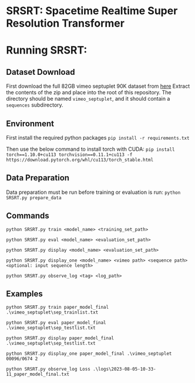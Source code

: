 # SRSRT: Spacetime Realtime Super Resolution Transformer

# Running SRSRT:

## Dataset Download
First download the full 82GB vimeo septuplet 90K dataset from [here](http://toflow.csail.mit.edu/)
Extract the contents of the zip and place into the root of this repository. The directory should be named `vimeo_septuplet`, and it should contain a `sequences` subdirectory. 

## Environment
First install the required python packages
`pip install -r requirements.txt`

Then use the below command to install torch with CUDA:
`pip install torch==1.10.0+cu113 torchvision==0.11.1+cu113 -f https://download.pytorch.org/whl/cu113/torch_stable.html`

## Data Preparation
Data preparation must be run before training or evaluation is run:
``python SRSRT.py prepare_data``

## Commands
``python SRSRT.py train <model_name> <training_set_path>`` 

``python SRSRT.py eval <model_name> <evaluation_set_path>``

``python SRSRT.py display <model_name> <evaluation_set_path>``

``python SRSRT.py display_one <model_name> <vimeo path> <sequence path> <optional: input sequence length>``

``python SRSRT.py observe_log <tag> <log_path>``

## Examples
``python SRSRT.py train paper_model_final .\vimeo_septuplet\sep_trainlist.txt`` 

``python SRSRT.py eval paper_model_final .\vimeo_septuplet\sep_testlist.txt``

``python SRSRT.py display paper_model_final .\vimeo_septuplet\sep_testlist.txt``

``python SRSRT.py display_one paper_model_final .\vimeo_septuplet 00096/0674 2``

``python SRSRT.py observe_log Loss .\logs\2023-08-05-10-33-11_paper_model_final.txt``